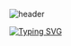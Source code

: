 ![header](https://capsule-render.vercel.app/api?type=waving&height=200&section=header&text=KwonSoonSung&desc=Front-End%20Developer&fontAlignY=40&color=gradient&animation=twinkling)

[![Typing SVG](https://readme-typing-svg.demolab.com?font=Fira+Code&size=32&pause=1000&color=8267F7&vCenter=true&width=1000&lines=Welcome+to+my+github+%F0%9F%91%8B)](https://git.io/typing-svg)
